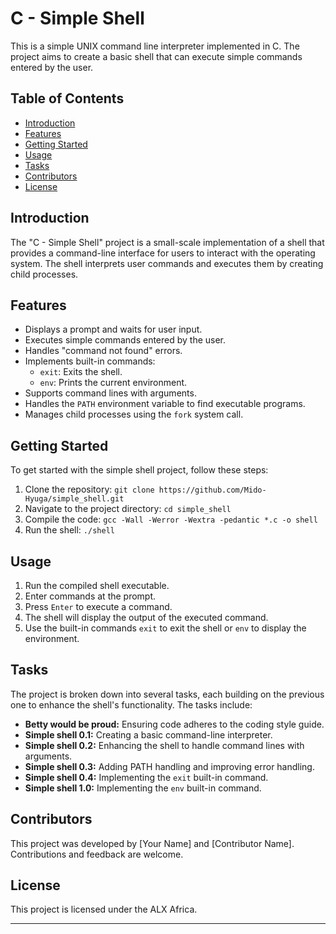 # C - Simple Shell

This is a simple UNIX command line interpreter implemented in C. The project aims to create a basic shell that can execute simple commands entered by the user.

## Table of Contents

- [Introduction](#introduction)
- [Features](#features)
- [Getting Started](#getting-started)
- [Usage](#usage)
- [Tasks](#tasks)
- [Contributors](#contributors)
- [License](#license)

## Introduction

The "C - Simple Shell" project is a small-scale implementation of a shell that provides a command-line interface for users to interact with the operating system. The shell interprets user commands and executes them by creating child processes.

## Features

- Displays a prompt and waits for user input.
- Executes simple commands entered by the user.
- Handles "command not found" errors.
- Implements built-in commands:
  - `exit`: Exits the shell.
  - `env`: Prints the current environment.
- Supports command lines with arguments.
- Handles the `PATH` environment variable to find executable programs.
- Manages child processes using the `fork` system call.

## Getting Started

To get started with the simple shell project, follow these steps:

1. Clone the repository: `git clone https://github.com/Mido-Hyuga/simple_shell.git`
2. Navigate to the project directory: `cd simple_shell`
3. Compile the code: `gcc -Wall -Werror -Wextra -pedantic *.c -o shell`
4. Run the shell: `./shell`

## Usage

1. Run the compiled shell executable.
2. Enter commands at the prompt.
3. Press `Enter` to execute a command.
4. The shell will display the output of the executed command.
5. Use the built-in commands `exit` to exit the shell or `env` to display the environment.

## Tasks

The project is broken down into several tasks, each building on the previous one to enhance the shell's functionality. The tasks include:

- **Betty would be proud:** Ensuring code adheres to the coding style guide.
- **Simple shell 0.1:** Creating a basic command-line interpreter.
- **Simple shell 0.2:** Enhancing the shell to handle command lines with arguments.
- **Simple shell 0.3:** Adding PATH handling and improving error handling.
- **Simple shell 0.4:** Implementing the `exit` built-in command.
- **Simple shell 1.0:** Implementing the `env` built-in command.

## Contributors

This project was developed by [Your Name] and [Contributor Name]. Contributions and feedback are welcome.

## License

This project is licensed under the ALX Africa.

---
